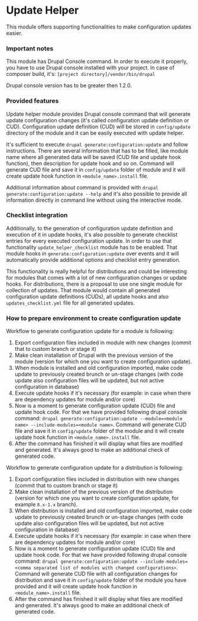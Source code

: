 # Update Helper

This module offers supporting functionalities to make configuration updates easier.

### Important notes

This module has Drupal Console command. In order to execute it properly, you have to use Drupal console installed with your project.
In case of composer build, it's: `[project directory]/vendor/bin/drupal`

Drupal console version has to be greater then 1.2.0.

### Provided features

Update helper module provides Drupal console command that will generate update configuration changes (it's called configuration update definition or CUD). Configuration update definition (CUD) will be stored in `config/update` directory of the module and it can be easily executed with update helper.

It's sufficient to execute `drupal generate:configuration:update` and follow instructions.
There are several information that has to be filled, like module name where all generated data will be saved (CUD file and update hook function), then description for update hook and so on.
Command will generate CUD file and save it in `config/update` folder of module and it will create update hook function in `<module_name>.install` file.

Additional information about command is provided with `drupal generate:configuration:update --help` and it's also possible to provide all information directly in command line without using the interactive mode.

### Checklist integration

Additionally, to the generation of configuration update definition and execution of it in update hooks, it's also possible to generate checklist entries for every executed configuration update. In order to use that functionality `update_helper_checklist` module has to be enabled. That module hooks in `generate:configuration:update` over events and it will automatically provide additional options and checklist entry generation.

This functionality is really helpful for distributions and could be interesting for modules that comes with a lot of new configuration changes or update hooks.
For distributions, there is a proposal to use one single module for collection of updates. That module would contain all generated configuration update definitions (CUDs), all update hooks and also `updates_checklist.yml` file for all generated updates.

### How to prepare environment to create configuration update

Workflow to generate configuration update for a module is following:
1. Export configuration files included in module with new changes (commit that to custom branch or stage it)
2. Make clean installation of Drupal with the previous version of the module (version for which one you want to create configuration update).
3. When module is installed and old configuration imported, make code update to previously created brunch or un-stage changes (with code update also configuration files will be updated, but not active configuration in database)
4. Execute update hooks if it's necessary (for example: in case when there are dependency updates for module and/or core)
5. Now is a moment to generate configuration update (CUD) file and update hook code. For that we have provided following drupal console command: `drupal generate:configuration:update --module=<module name> --include-modules=<module name>`. Command will generate CUD file and save it in `config/update` folder of the module and it will create update hook function in `<module_name>.install` file.
6. After the command has finished it will display what files are modified and generated. It's always good to make an additional check of generated code.

Workflow to generate configuration update for a distribution is following:
1. Export configuration files included in distribution with new changes (commit that to custom branch or stage it)
2. Make clean installation of the previous version of the distribution (version for which one you want to create configuration update, for example `8.x-1.x` branch).
3. When distribution is installed and old configuration imported, make code update to previously created brunch or un-stage changes (with code update also configuration files will be updated, but not active configuration in database)
4. Execute update hooks if it's necessary (for example: in case when there are dependency updates for module and/or core)
5. Now is a moment to generate configuration update (CUD) file and update hook code. For that we have provided following drupal console command: `drupal generate:configuration:update --include-modules=<comma separated list of modules with changed configurations>`. Command will generate CUD file with all configuration changes for distribution and save it in `config/update` folder of the module you have provided and it will create update hook function in `<module_name>.install` file.
6. After the command has finished it will display what files are modified and generated. It's always good to make an additional check of generated code.
